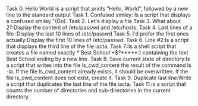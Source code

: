 Task 0. Hello World is a script that prints “Hello, World”, followed by a new line to the standard output
Task 1. Confused smiley: Is a script that displays a confused smiley "(Ôo).
Task 2. Let's display a file
Task 3. What about 2?:Display the content of /etc/passwd and /etc/hosts.
Task 4. Last lines of a file 
:Display the last 10 lines of /etc/passwd
Task 5. I'd prefer the first ones actually:Display the first 10 lines of /etc/passwd.
Task 6. Line #2:Is a script that displays the third line of the file iacta.
Task 7.:Is a shell script that creates a file named exactly \*\'Best School\'\*$\?\*\*\*\*\*:) containing the text Best School ending by a new line.
Task 8. Save current state of directory:Is a script that writes into the file ls_cwd_content the result of the command ls -la. If the file ls_cwd_content already exists, it should be overwritten. If the file ls_cwd_content does not exist, create it.
Task 9. Duplicate last line:Write a script that duplicates the last line of the file iacta.
Task 11.is a script that counts the number of directories and sub-directories in the current directory.
